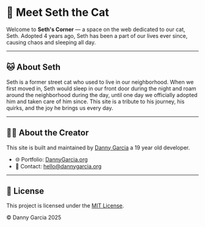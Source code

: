 # 🐾 Meet Seth the Cat

Welcome to **Seth's Corner** — a space on the web dedicated to our cat, Seth. Adopted 4 years ago, Seth has been a part of our lives ever since, causing chaos and sleeping all day. 

---

## 🐱 About Seth

Seth is a former street cat who used to live in our neighborhood. When we first moved in, Seth would sleep in our front door during the night and roam around the neighborhood during the day, until one day we officially adopted him and taken care of him since. This site is a tribute to his journey, his quirks, and the joy he brings us every day.

---

## 👨‍💻 About the Creator

This site is built and maintained by [Danny Garcia](https://DannyGarcia.org) a 19 year old developer.

- 🌐 Portfolio: [DannyGarcia.org](https://DannyGarcia.org)
- 📧 Contact: [hello@dannygarcia.org](mailto:hello@dannygarcia.org)

---

## 📜 License

This project is licensed under the [MIT License](LICENSE).

&copy; Danny Garcia 2025
